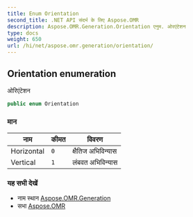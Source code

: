```yaml
---
title: Enum Orientation
second_title: .NET API संदर्भ के लिए Aspose.OMR
description: Aspose.OMR.Generation.Orientation एनुम. ओरएंटेशन
type: docs
weight: 650
url: /hi/net/aspose.omr.generation/orientation/
---
```

## Orientation enumeration

ओरिएंटेशन

```csharp
public enum Orientation
```

### मान

| नाम | कीमत | विवरण |
| --- | --- | --- |
| Horizontal | `0` | क्षैतिज अभिविन्यास |
| Vertical | `1` | लंबवत अभिविन्यास |

### यह सभी देखें

* नाम स्थान [Aspose.OMR.Generation](../../aspose.omr.generation/)
* सभा [Aspose.OMR](../../)



